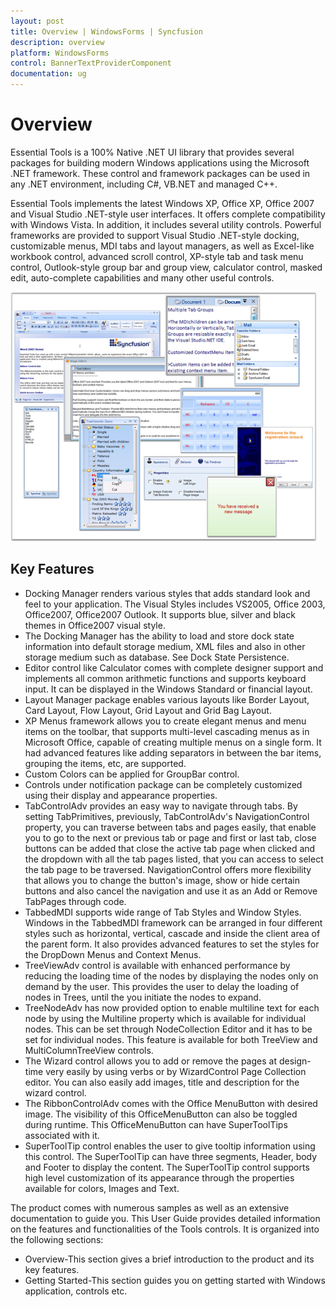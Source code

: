 ```yaml
---
layout: post
title: Overview | WindowsForms | Syncfusion
description: overview
platform: WindowsForms
control: BannerTextProviderComponent
documentation: ug
---
```


# Overview

Essential Tools is a 100% Native .NET UI library that provides several packages for building modern Windows applications using the Microsoft .NET framework. These control and framework packages can be used in any .NET environment, including C#, VB.NET and managed C++.

Essential Tools implements the latest Windows XP, Office XP, Office 2007 and Visual Studio .NET-style user interfaces. It offers complete compatibility with Windows Vista. In addition, it includes several utility controls. Powerful frameworks are provided to support Visual Studio .NET-style docking, customizable menus, MDI tabs and layout managers, as well as Excel-like workbook control, advanced scroll control, XP-style tab and task menu control, Outlook-style group bar and group view, calculator control, masked edit, auto-complete capabilities and many other useful controls.

 ![](Overview_images/Overview_img1.png) 



## Key Features

* Docking Manager renders various styles that adds standard look and feel to your application. The Visual Styles includes VS2005, Office 2003, Office2007, Office2007 Outlook. It supports blue, silver and black themes in Office2007 visual style.
* The Docking Manager has the ability to load and store dock state information into default storage medium, XML files and also in other storage medium such as database. See Dock State Persistence.
* Editor control like Calculator comes with complete designer support and implements all common arithmetic functions and supports keyboard input. It can be displayed in the Windows Standard or financial layout.
* Layout Manager package enables various layouts like Border Layout, Card Layout, Flow Layout, Grid Layout and Grid Bag Layout.
* XP Menus framework allows you to create elegant menus and menu items on the toolbar, that supports multi-level cascading menus as in Microsoft Office, capable of creating multiple menus on a single form. It had advanced features like adding separators in between the bar items, grouping the items, etc, are supported.
* Custom Colors can be applied for GroupBar control.
* Controls under notification package can be completely customized using their display and appearance properties.
* TabControlAdv provides an easy way to navigate through tabs. By setting TabPrimitives, previously, TabControlAdv's  NavigationControl property, you can traverse between tabs and pages easily, that enable you to go to the next or previous tab or page and first or last tab, close buttons can be added that close the active tab page when clicked and the dropdown with all the tab pages listed, that you can access to select the tab page to be traversed. NavigationControl offers more flexibility that allows you to change the button's image, show or hide certain buttons and also cancel the navigation and use it as an Add or Remove TabPages through code.
* TabbedMDI supports wide range of Tab Styles and Window Styles. Windows in the TabbedMDI framework can be arranged in four different styles such as horizontal, vertical, cascade and inside the client area of the parent form. It also provides advanced features to set the styles for the DropDown Menus and Context Menus. 
* TreeViewAdv control is available with enhanced performance by reducing the loading time of the nodes by displaying the nodes only on demand by the user. This provides the user to delay the loading of nodes in Trees, until the you initiate the nodes to expand.
* TreeNodeAdv has now provided option to enable multiline text for each node by using the Multiline property which is available for individual nodes. This can be set through NodeCollection Editor and it has to be set for individual nodes. This feature is available for both TreeView and MultiColumnTreeView controls.
* The Wizard control allows you to add or remove the pages at design-time very easily by using verbs or by WizardControl Page Collection editor. You can also easily add images, title and description for the wizard control. 
* The RibbonControlAdv comes with the Office MenuButton with desired image. The visibility of this OfficeMenuButton can also be toggled during runtime. This OfficeMenuButton can have SuperToolTips associated with it.
* SuperToolTip control enables the user to give tooltip information using this control. The SuperToolTip can have three segments, Header, body and Footer to display the content. The SuperToolTip control supports high level customization of its appearance through the properties available for colors, Images and Text.

The product comes with numerous samples as well as an extensive documentation to guide you. This User Guide provides detailed information on the features and functionalities of the Tools controls. It is organized into the following sections:

* Overview-This section gives a brief introduction to the product and its key features.
* Getting Started-This section guides you on getting started with Windows application, controls etc.


